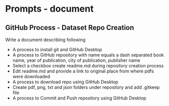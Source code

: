 # Prompts - document

## GitHub Process - Dataset Repo Creation
Write a document describing following

- A process to install git and GitHub Desktop
- A process to GitHub repository with name equals a dash separated book name, year of publication, city of publication, publisher name
- Select a checkbox create readme.md during repository creation process
- Edit readme.md and provide a link to original place from where pdfs were downloaded
- A process to download repo using GitHub Desktop
- Create pdf, png, txt and json folders under repository and add .gitkeep file
- A process to Commit and Push repository using GitHub Desktop